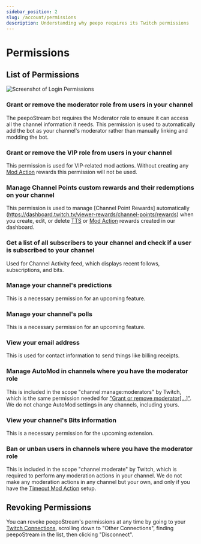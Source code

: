 ```yaml
---
sidebar_position: 2
slug: /account/permissions
description: Understanding why peepo requires its Twitch permissions
---
```


# Permissions

## List of Permissions

![Screenshot of Login Permissions](https://cdn.discordapp.com/attachments/1036846058325680148/1068432084366004296/image.png)

### Grant or remove the moderator role from users in your channel

The peepoStream bot requires the Moderator role to ensure it can access all the channel information it needs. This permission is used to automatically add the bot as your channel's moderator rather than manually linking and modding the bot.  

### Grant or remove the VIP role from users in your channel

This permission is used for VIP-related mod actions. Without creating any [Mod Action](/docs/rewards/actions) rewards this permission will not be used.

### Manage Channel Points custom rewards and their redemptions on your channel

This permission is used to manage [Channel Point Rewards] automatically (https://dashboard.twitch.tv/viewer-rewards/channel-points/rewards) when you create, edit, or delete [TTS](/docs/rewards/tts) or [Mod Action](/docs/rewards/actions) rewards created in our dashboard.

### Get a list of all subscribers to your channel and check if a user is subscribed to your channel

Used for Channel Activity feed, which displays recent follows, subscriptions, and bits.

### Manage your channel's predictions

This is a necessary permission for an upcoming feature.

### Manage your channel's polls

This is a necessary permission for an upcoming feature.

### View your email address

This is used for contact information to send things like billing receipts.

### Manage AutoMod in channels where you have the moderator role

This is included in the scope "channel:manage:moderators" by Twitch, which is the same permission needed for ["Grant or remove moderator[...]"](#grant-or-remove-the-moderator-role-from-users-in-your-channel). We do not change AutoMod settings in any channels, including yours.

### View your channel's Bits information

This is a necessary permission for the upcoming extension.

### Ban or unban users in channels where you have the moderator role

This is included in the scope "channel:moderate" by Twitch, which is required to perform any moderation actions in your channel. We do not make any moderation actions in any channel but your own, and only if you have the [Timeout Mod Action](/docs/rewards/actions/#ban--timeout) setup.

## Revoking Permissions

You can revoke peepoStream's permissions at any time by going to your [Twitch Connections](https://www.twitch.tv/settings/connections), scrolling down to "Other Connections", finding peepoStream in the list, then clicking "Disconnect".
